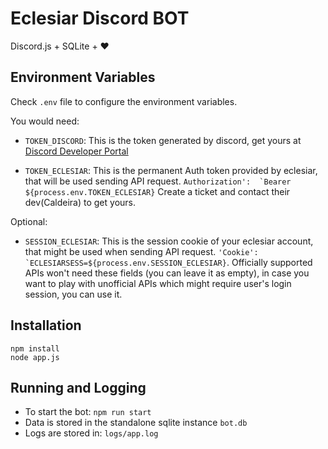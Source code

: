 # Eclesiar Discord BOT
Discord.js + SQLite + ❤

## Environment Variables
Check `.env` file to configure the environment variables.

You would need:
- `TOKEN_DISCORD`: This is the token generated by discord, get yours at [Discord Developer Portal]("https://discord.com/developers/")

- `TOKEN_ECLESIAR`: This is the permanent Auth token provided by eclesiar, that will be used sending API request.
``Authorization':  `Bearer ${process.env.TOKEN_ECLESIAR}``
Create a ticket and contact their dev(Caldeira) to get yours.

Optional:
- `SESSION_ECLESIAR`: This is the session cookie of your eclesiar account, that might be used when sending API request.
``'Cookie': `ECLESIARSESS=${process.env.SESSION_ECLESIAR}``.
Officially supported APIs won't need these fields (you can leave it as empty), in case you want to play with unofficial APIs which might require user's login session, you can use it.

## Installation
```
npm install
node app.js
```

## Running and Logging
- To start the bot: `npm run start`
- Data is stored in the standalone sqlite instance `bot.db`
- Logs are stored in: `logs/app.log`